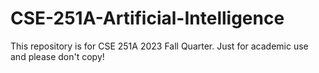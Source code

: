 # CSE-251A-Artificial-Intelligence
This repository is for CSE 251A 2023 Fall Quarter. Just for academic use and please don't copy!
